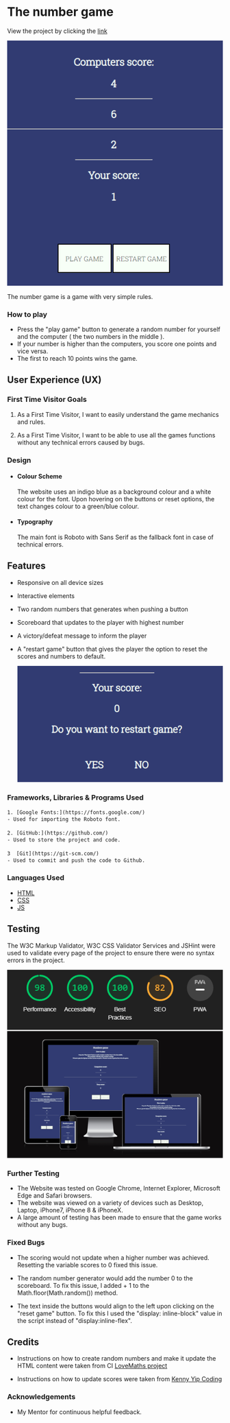 # The number game

View the project by clicking the [link](https://alexanderjsn.github.io/number-game/)

![This is an image](/docs/maingame.png)

The number game is a game with very simple rules. 

### How to play

- Press the "play game" button to generate a random number for yourself and the computer ( the two numbers in the middle ).
- If your number is higher than the computers, you score one points and vice versa. 
- The first to reach 10 points wins the game. 

## User Experience (UX)

### First Time Visitor Goals

1. As a First Time Visitor, I want to easily understand the game mechanics and rules. 

2. As a First Time Visitor, I want to be able to use all the games functions without any technical errors caused by bugs. 

 ### Design

- #### Colour Scheme
    The website uses an indigo blue as a background colour and a white colour for the font. Upon hovering on the buttons or reset options, the text changes colour to a green/blue colour. 

 - #### Typography
    The main font is Roboto with Sans Serif as the fallback font in case of technical errors. 

## Features

- Responsive on all device sizes
        
 - Interactive elements

- Two random numbers that generates when pushing a button
        
- Scoreboard that updates to the player with highest number
        
 - A victory/defeat message to inform the player
        
- A "restart game" button that gives the player the option
        to reset the scores and numbers to default. 

    ![This is an image](/docs/restart.png)

### Frameworks, Libraries & Programs Used

    1. [Google Fonts:](https://fonts.google.com/)
    - Used for importing the Roboto font. 

    2. [GitHub:](https://github.com/)
    - Used to store the project and code.

    3  [Git](https://git-scm.com/)
    - Used to commit and push the code to Github.

### Languages Used

-   [HTML](https://en.wikipedia.org/wiki/HTML5)
-   [CSS](https://en.wikipedia.org/wiki/Cascading_Style_Sheets)
-   [JS](https://en.wikipedia.org/wiki/JavaScript)

## Testing
The W3C Markup Validator, W3C CSS Validator Services and JSHint were used to validate every page of the project to ensure there were no syntax errors in the project.

![This is an image](/docs/lighthouse.png)
![This is an image](/docs/responsive.png)

### Further Testing
-   The Website was tested on Google Chrome, Internet Explorer, Microsoft Edge and Safari browsers.
-   The website was viewed on a variety of devices such as Desktop, Laptop, iPhone7, iPhone 8 & iPhoneX.
- A large amount of testing has been made to ensure that the game works without any bugs. 

### Fixed Bugs

- The scoring would not update when a higher number was achieved. Resetting the variable scores to 0 fixed this issue. 

- The random number generator would add the number 0 to the scoreboard. To fix this issue, I added + 1 to the Math.floor(Math.random()) method. 

- The text inside the buttons would align to the left upon clicking on the "reset game" button. To fix this I used the "display: inline-block" value in the script instead of "display:inline-flex".

## Credits 

- Instructions on how to create random numbers and make it update the HTML content were taken from CI [LoveMaths project](https://www.youtube.com/watch?v=J3GM0FrBak8&t=46s/)

- Instructions on how to update scores were taken from [Kenny Yip Coding](https://www.youtube.com/watch?v=fIBOydve2f8)

### Acknowledgements

-   My Mentor for continuous helpful feedback.

